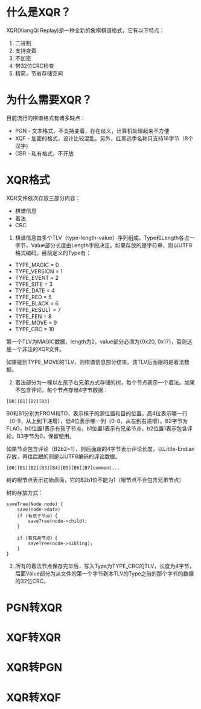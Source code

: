 # 什么是XQR？
XQR(XiangQi Replay)是一种全新的象棋棋谱格式，它有以下特点：
1. 二进制
2. 支持变着
3. 不加密
4. 带32位CRC检查
5. 精简，节省存储空间

# 为什么需要XQR？
目前流行的棋谱格式有诸多缺点：
* PGN - 文本格式，不支持变着，存在歧义，计算机处理起来不方便
* XQF - 加密的格式，设计比较混乱。另外，红黑选手名称只支持16字节（8个汉字）
* CBR - 私有格式，不开放

# XQR格式
XQR文件依次存放三部分内容：
* 棋谱信息
* 着法
* CRC

1. 棋谱信息由多个TLV（type-length-value）序列组成。Type和Length各占一字节，Value部分长度由Length字段决定。如果存放的是字符串，则以UTF8格式编码。目前定义的Type有：
* TYPE_MAGIC = 0
* TYPE_VERSION = 1
* TYPE_EVENT = 2
* TYPE_SITE = 3
* TYPE_DATE = 4
* TYPE_RED = 5
* TYPE_BLACK = 6 
* TYPE_RESULT = 7
* TYPE_FEN = 8
* TYPE_MOVE = 9
* TYPE_CRC = 10

第一个TLV为MAGIC数据，length为2，value部分必须为{0x20, 0x17}，否则这是一个非法的XQR文件。

如果碰到TYPE_MOVE的TLV，则棋谱信息部分结束。该TLV后面跟的是着法数据。

2. 着法部分为一棵以左孩子右兄弟方式存储的树，每个节点表示一个着法。如果不包含评论，每个节点存储4字节数据：
```
[B0][B1][B2][B3]
```

B0和B1分别为FROM和TO，表示棋子的源位置和目的位置。高4位表示哪一行（0-9，从上到下递增），低4位表示哪一列（0-8，从左到右递增）。B2字节为FLAG，b0位置1表示有孩子节点，b1位置1表示有兄弟节点，b2位置1表示包含评论。B3字节为0，保留使用。

如果节点包含评论（B2b2=1），则后面跟的4字节表示评论长度，以Little-Endian存放，再往后跟的则是以UTF8编码的评论数据。
```
[B0][B1][B2][B3][B4][B5][B6][B7]comment...
```

树的根节点表示初始盘面，它的B2b1位不能为1（根节点不会包含兄弟节点）

树的存放方式：
```
saveTree(Node node) {
    save(node->data)
    if (有孩子节点）{
        saveTree(node->child);
    }

    if (有兄弟节点）{
        saveTree(node->sibling);
    }
}
```

3. 所有的着法节点保存完毕后，写入Type为TYPE_CRC的TLV，长度为4字节，后面Value部分为从文件的第一个字节到本TLV的Type之前的那个字节的数据的32位CRC。

# PGN转XQR

# XQF转XQR

# XQR转PGN

# XQR转XQF
